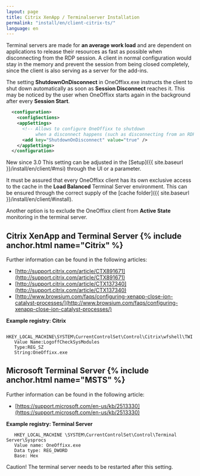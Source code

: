 ```yaml
---
layout: page
title: Citrix XenApp / Terminalserver Installation
permalink: "install/en/client-citrix-ts/"
language: en
---
```


Terminal servers are made for __an average work load__ and are dependent on applications to release their resources as fast as possible when disconnecting from the RDP session. A client in normal configuration would stay in the memory and prevent the session from being closed completely, since the client is also serving as a server for the add-ins.

The setting __ShutdownOnDisconnect__ in OneOffixx.exe instructs the client to shut down automatically as soon as __Session Disconnect__ reaches it. This may be noticed by the user when OneOffixx starts again in the background after every __Session Start__.

```xml
  <configuration>
    <configSections>
    <appSettings>
      <!-- Allows to configure OneOffixx to shutdown 
           when a disconnect happens (such as disconnecting from an RDP Session) -->
      <add key="ShutdownOnDisconnect" value="true" />
    </appSettings>
  </configuration>
```

<span class="label label-info">New since 3.0</span>
This setting can be adjusted in the [Setup]({{ site.baseurl }}/install/en/client/#msi) through the UI or a parameter.

It must be assured that every OneOffixx client has its own exclusive access to the cache in the __Load Balanced__ Terminal Server environment. This can be ensured through the correct supply of the [cache folder]({{ site.baseurl }}/install/en/client/#install).

Another option is to exclude the OneOffixx client from __Active State__ monitoring in the terminal server.

## Citrix XenApp and Terminal Server {% include anchor.html name="Citrix" %}
Further information can be found in the following articles:

* [http://support.citrix.com/article/CTX891671](http://support.citrix.com/article/CTX891671)
* [http://support.citrix.com/article/CTX137340](http://support.citrix.com/article/CTX137340)
* [http://www.browsium.com/faqs/configuring-xenapp-close-ion-catalyst-processes/](http://www.browsium.com/faqs/configuring-xenapp-close-ion-catalyst-processes/)

__Example registry: Citrix__

```
   HKEY_LOCAL_MACHINE\SYSTEM\CurrentControlSet\Control\Citrix\wfshell\TWI
   Value Name:LogoffCheckSysModules
   Type:REG_SZ
   String:OneOffixx.exe
```
## Microsoft Terminal Server {% include anchor.html name="MSTS" %}
Further information can be found in the following article:

* [https://support.microsoft.com/en-us/kb/2513330](https://support.microsoft.com/en-us/kb/2513330)

__Example registry: Terminal Server__

```
   HKEY_LOCAL_MACHINE \SYSTEM\CurrentControlSet\Control\Terminal Server\Sysprocs
   Value name: OneOffixx.exe
   Data type: REG_DWORD 
   Base: Hex
```   
Caution! The terminal server needs to be restarted after this setting.

